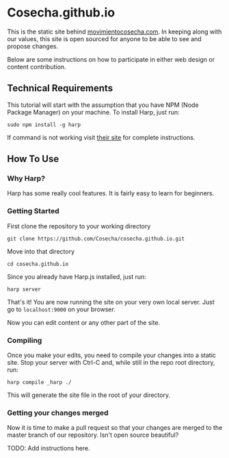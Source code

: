 # Cosecha.github.io

This is the static site behind [movimientocosecha.com](http://movimientocosecha.com). In keeping along with our values, this site is open sourced for anyone to be able to see and propose changes.

Below are some instructions on how to participate in either web design or content contribution.

## Technical Requirements

This tutorial will start with the assumption that you have NPM (Node Package Manager) on your machine. To install Harp, just run:
```
sudo npm install -g harp
```
If command is not working visit [their site](http://harpjs.com) for complete instructions.

## How To Use

### Why Harp?

Harp has some really cool features. It is fairly easy to learn for beginners.

### Getting Started

First clone the repository to your working directory
```
git clone https://github.com/Cosecha/cosecha.github.io.git
```
Move into that directory
```
cd cosecha.github.io
```
Since you already have Harp.js installed, just run:
```
harp server
```
That's it! You are now running the site on your very own local server. Just go to `localhost:9000` on your browser.

Now you can edit content or any other part of the site.

### Compiling

Once you make your edits, you need to compile your changes into a static site. Stop your server with Ctrl-C and, while still in the repo root directory, run:
```
harp compile _harp ./
```
This will generate the site file in the root of your directory.

### Getting your changes merged

Now it is time to make a pull request so that your changes are merged to the master branch of our repository. Isn't open source beautiful?

TODO: Add instructions here.
